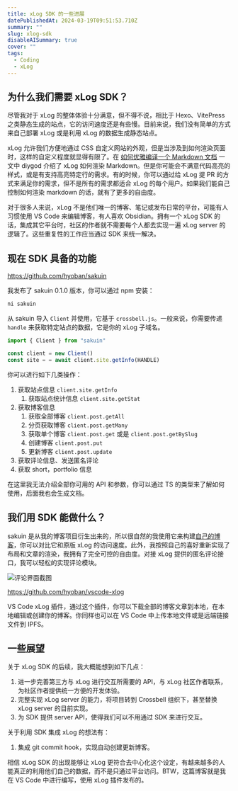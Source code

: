 ```yaml
---
title: xLog SDK 的一些进展
datePublishedAt: 2024-03-19T09:51:53.710Z
summary: ""
slug: xlog-sdk
disableAISummary: true
cover: ""
tags:
  - Coding
  - xLog
---
```


## 为什么我们需要 xLog SDK？

尽管我对于 xLog 的整体体验十分满意，但不得不说，相比于 Hexo、VitePress 之类静态生成的站点，它的访问速度还是有些慢。目前来说，我们没有简单的方式来自己部署 xLog 或是利用 xLog 的数据生成静态站点。

xLog 允许我们方便地通过 CSS 自定义网站的外观，但是当涉及到如何渲染页面时，这样的自定义程度就显得有限了。在 [如何优雅编译一个 Markdown 文档](https://diygod.cc/unified-markdown) 一文中 diygod 介绍了 xLog 如何渲染 Markdown。但是你可能会不满意代码高亮的样式，或是有支持高亮特定行的需求。有的时候，你可以通过给 xLog 提 PR 的方式来满足你的需求，但不是所有的需求都适合 xLog 的每个用户。如果我们能自己控制如何渲染 markdown 的话，就有了更多的自由度。

对于很多人来说，xLog 不是他们唯一的博客、笔记或发布日常的平台，可能有人习惯使用 VS Code 来编辑博客，有人喜欢 Obsidian。拥有一个 xLog SDK 的话，集成其它平台时，社区的作者就不需要每个人都去实现一遍 xLog server 的逻辑了。这些重复性的工作应当通过 SDK 来统一解决。

## 现在 SDK 具备的功能

https://github.com/hyoban/sakuin

我发布了 sakuin 0.1.0 版本，你可以通过 npm 安装：

```bash
ni sakuin
```

从 sakuin 导入 `Client` 并使用，它基于 `crossbell.js`。一般来说，你需要传递 `handle` 来获取特定站点的数据，它是你的 xLog 子域名。

```javascript
import { Client } from "sakuin"

const client = new Client()
const site = = await client.site.getInfo(HANDLE)
```

你可以进行如下几类操作：

1. 获取站点信息 `client.site.getInfo`
   1. 获取站点统计信息 `client.site.getStat`
1. 获取博客信息
   1. 获取全部博客 `client.post.getAll`
   1. 分页获取博客 `client.post.getMany`
   1. 获取单个博客 `client.post.get` 或是 `client.post.getBySlug`
   1. 创建博客 `client.post.put`
   1. 更新博客 `client.post.update`
1. 获取评论信息、发送匿名评论
1. 获取 short，portfolio 信息

在这里我无法介绍全部你可用的 API 和参数，你可以通过 TS 的类型来了解如何使用，后面我也会生成文档。

## 我们用 SDK 能做什么？

sakuin 是从我的博客项目衍生出来的，所以很自然的我使用它来构建[自己的博客](https://hyoban.cc)，你可以对比它和原版 xLog 的访问速度。此外，我按照自己的喜好重新实现了布局和文章的渲染，我拥有了完全可控的自由度。对接 xLog 提供的匿名评论接口，我可以轻松的实现评论模块。

![评论界面截图](https://s2.loli.net/2024/03/19/UFNHbaBGdvz5Zmj.png)

https://github.com/hyoban/vscode-xlog

VS Code xLog 插件，通过这个插件，你可以下载全部的博客文章到本地，在本地编辑或创建你的博客。你同样也可以在 VS Code 中上传本地文件或是远端链接文件到 IPFS。

## 一些展望

关于 xLog SDK 的后续，我大概能想到如下几点：

1. 进一步完善第三方与 xLog 进行交互所需要的 API，与 xLog 社区作者联系，为社区作者提供统一方便的开发体验。
1. 完整实现 xLog server 的能力，将项目转到 Crossbell 组织下，甚至替换 xLog server 的目前实现。
1. 为 SDK 提供 server API，使得我们可以不用通过 SDK 来进行交互。

关于利用 SDK 集成 xLog 的想法有：

1. 集成 git commit hook，实现自动创建更新博客。

相信 xLog SDK 的出现能够让 xLog 更符合去中心化这个设定，有越来越多的人能真正的利用他们自己的数据，而不是只通过平台访问。BTW，这篇博客就是我在 VS Code 中进行编写，使用 xLog 插件发布的。
